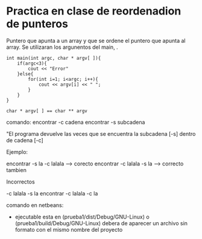 # Practica en clase de reordenadion de punteros

Puntero que apunta a un array y que se ordene el puntero que apunta al array.
Se utilizaran los argunentos del main, .
````
int main(int argc, char * argv[ ]){ 
    if(argc<3){
        cout << "Error"
    }else{
        for(int i=1; i<argc; i++){
            cout << argv[i] << " ";
        }
    }
}

char * argv[ ] == char ** argv
````
comando: encontrar -c cadena
         encontrar -s subcadena
         
"El programa devuelve las veces que se encuentra la subcadena [-s] dentro de cadena [-c]

Ejemplo:

encontrar -s la -c lalala --> corecto
encontrar -c lalala -s la --> correcto tambien

Incorrectos

-c lalala -s la
encontrar -c lalala -c la


comando en netbeans:
  - ejecutable esta en (prueba1/dist/Debug/GNU-Linux) o (prueba1/build/Debug/GNU-Linux)
  debera de aparecer un archivo sin formato con el mismo nombre del proyecto
